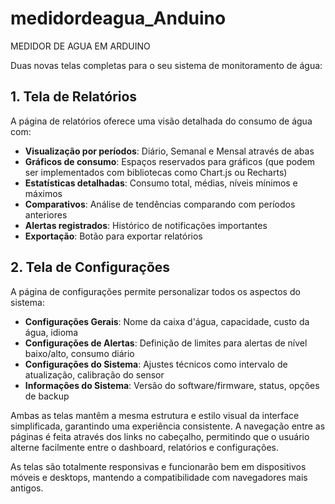 # medidordeagua_Anduino
MEDIDOR DE AGUA EM ARDUINO 



Duas novas telas completas para o seu sistema de monitoramento de água:

## 1. Tela de Relatórios

A página de relatórios oferece uma visão detalhada do consumo de água com:

- **Visualização por períodos**: Diário, Semanal e Mensal através de abas
- **Gráficos de consumo**: Espaços reservados para gráficos (que podem ser implementados com bibliotecas como Chart.js ou Recharts)
- **Estatísticas detalhadas**: Consumo total, médias, níveis mínimos e máximos
- **Comparativos**: Análise de tendências comparando com períodos anteriores
- **Alertas registrados**: Histórico de notificações importantes
- **Exportação**: Botão para exportar relatórios


## 2. Tela de Configurações

A página de configurações permite personalizar todos os aspectos do sistema:

- **Configurações Gerais**: Nome da caixa d'água, capacidade, custo da água, idioma
- **Configurações de Alertas**: Definição de limites para alertas de nível baixo/alto, consumo diário
- **Configurações do Sistema**: Ajustes técnicos como intervalo de atualização, calibração do sensor
- **Informações do Sistema**: Versão do software/firmware, status, opções de backup


Ambas as telas mantêm a mesma estrutura e estilo visual da interface simplificada, garantindo uma experiência consistente. A navegação entre as páginas é feita através dos links no cabeçalho, permitindo que o usuário alterne facilmente entre o dashboard, relatórios e configurações.

As telas são totalmente responsivas e funcionarão bem em dispositivos móveis e desktops, mantendo a compatibilidade com navegadores mais antigos.
